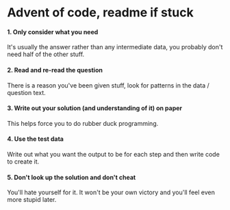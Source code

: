 # Advent of code, readme if stuck

#### 1. Only consider what you **need**
It's usually the answer rather than any intermediate data, you probably don't need half of the other stuff.
#### 2. Read and re-read the question
There is a reason you've been given stuff, look for patterns in the data / question text.
#### 3. Write out your solution (and understanding of it) on paper
This helps force you to do rubber duck programming.
#### 4. Use the test data 
Write out what you want the output to be for each step and then write code to create it.
#### 5. Don't look up the solution and don't cheat
You'll hate yourself for it. It won't be your own victory and you'll feel even more stupid later.
